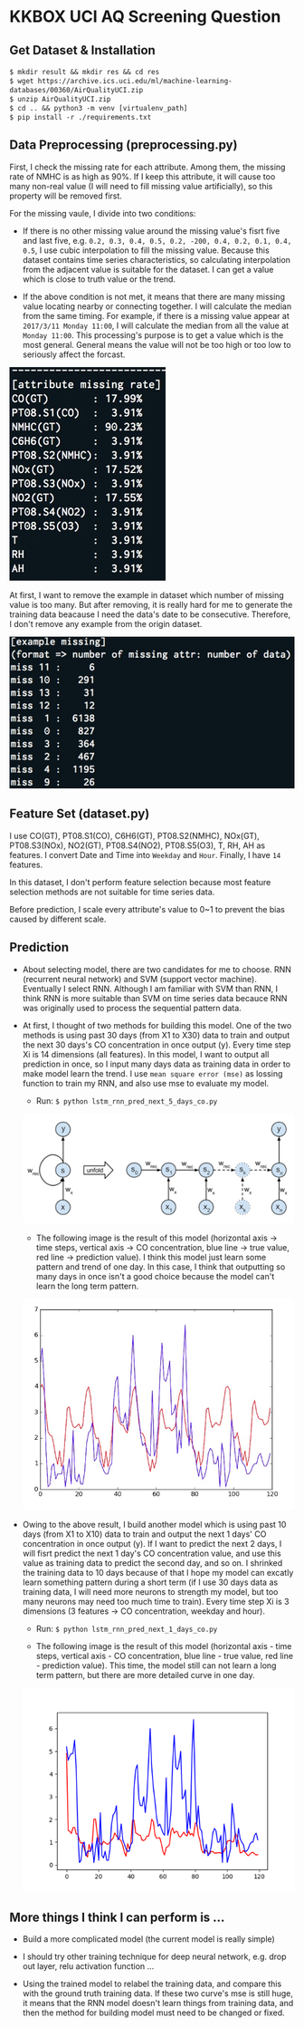 # KKBOX UCI AQ Screening Question

## Get Dataset & Installation
  ```
  $ mkdir result && mkdir res && cd res
  $ wget https://archive.ics.uci.edu/ml/machine-learning-databases/00360/AirQualityUCI.zip
  $ unzip AirQualityUCI.zip
  $ cd .. && python3 -m venv [virtualenv_path]
  $ pip install -r ./requirements.txt
  ```

## Data Preprocessing (preprocessing.py)
First, I check the missing rate for each attribute. Among them, the missing rate of NMHC is as high as 90%. If I keep this attribute, it will cause too many non-real value (I will need to fill missing value artificially), so this property will be removed first.

For the missing vaule, I divide into two conditions:
  
  * If there is no other missing value around the missing value's fisrt five and last five, e.g. `0.2, 0.3, 0.4, 0.5, 0.2, -200, 0.4, 0.2, 0.1, 0.4, 0.5`, I use cubic interpolation to fill the missing value. Because this dataset contains time series characteristics, so calculating interpolation from the adjacent value is suitable for the dataset. I can get a value which is close to truth value or the trend.
  
  * If the above condition is not met, it means that there are many missing value locating nearby or connecting together. I will calculate the median from the same timing. For example, if there is a missing value appear at `2017/3/11 Monday 11:00`, I will calculate the median from all the value at `Monday 11:00`. This processing's purpose is to get a value which is the most general. General means the value will not be too high or too low to seriously affect the forcast.

![](./result/data-info.jpg)

At first, I want to remove the example in dataset which number of missing value is too many. But after removing, it is really hard for me to generate the training data beacause I need the data's date to be consecutive. Therefore, I don't remove any example from the origin dataset.

![](./result/ex.jpg)

## Feature Set (dataset.py)
I use CO(GT), PT08.S1(CO), C6H6(GT), PT08.S2(NMHC), NOx(GT), PT08.S3(NOx), NO2(GT), PT08.S4(NO2), PT08.S5(O3), T, RH, AH as features. I convert Date and Time into `Weekday` and `Hour`. Finally, I have `14` features.

In this dataset, I don't perform feature selection because most feature selection methods are not suitable for time series data. 

Before prediction, I scale every attribute's value to 0~1 to prevent the bias caused by different scale.

## Prediction

* About selecting model, there are two candidates for me to choose. RNN (recurrent neural network) and SVM (support vector machine). Eventually I select RNN. Although I am familiar with SVM than RNN, I think RNN is more suitable than SVM on time series data becauce RNN was originally used to process the sequential pattern data. 

* At first, I thought of two methods for building this model. One of the two methods is using past 30 days (from X1 to X30) data to train and output the next 30 days's CO concentration in once output (y). Every time step Xi is 14 dimensions (all features). In this model, I want to output all prediction in once, so I input many days data as training data in order to make model learn the trend. I use `mean square error (mse)` as lossing function to train my RNN, and also use mse to evaluate my model.

	* Run: `$ python lstm_rnn_pred_next_5_days_co.py`

	![](./result/SimpleRNN01.png)
	
	* The following image is the result of this model (horizontal axis -> time steps, vertical axis -> CO concentration, blue line -> true value, red line -> prediction value). I think this model just learn some pattern and trend of one day. In this case, I think that outputting so many days in once isn't a good choice because the model can't learn the long term pattern.
	
	![](./result/pred_next_5_days_co_result.jpg)

* Owing to the above result, I build another model which is using past 10 days (from X1 to X10) data to train and output the next 1 days' CO concentration in once output (y). If I want to predict the next 2 days, I will fisrt predict the next 1 day's CO concentration value, and use this value as training data to predict the second day, and so on. I shrinked the training data to 10 days because of that I hope my model can excatly learn something pattern during a short term (if I use 30 days data as training data, I will need more neurons to strength my model, but too many neurons may need too much time to train). Every time step Xi is 3 dimensions (3 features -> CO concentration, weekday and hour).

	* Run: `$ python lstm_rnn_pred_next_1_days_co.py`

	* The following image is the result of this model (horizontal axis - time steps, vertical axis - CO concentration, blue line - true value, red line - prediction value). This time, the model still can not learn a long term pattern, but there are more detailed curve in one day.

	![](./result/pred_next_1_days_co_result.png)


## More things I think I can perform is ...

* Build a more complicated model (the current model is really simple)

* I should try other training technique for deep neural network, e.g. drop out layer, relu activation function ...

* Using the trained model to relabel the training data, and compare this with the ground truth training data. If these two curve's mse is still huge, it means that the RNN model doesn't learn things from training data, and then the method for building model must need to be changed or fixed.

